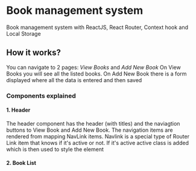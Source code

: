 # Book management system

Book management system with ReactJS, React Router, Context hook and Local Storage

## How it works?

You can navigate to 2 pages: _View Books_ and _Add New Book_
On View Books you will see all the listed books.
On Add New Book there is a form displayed where all the data is entered and then saved

### Components explained

#### 1. Header

The header component has the header (with titles) and the naviagtion buttons to View Book and Add New Book.
The navigation items are rendered from mapping NavLink items.
Navlink is a special type of Router Link item that knows if it's active or not.
If it's active active class is added which is then used to style the element

#### 2. Book List
